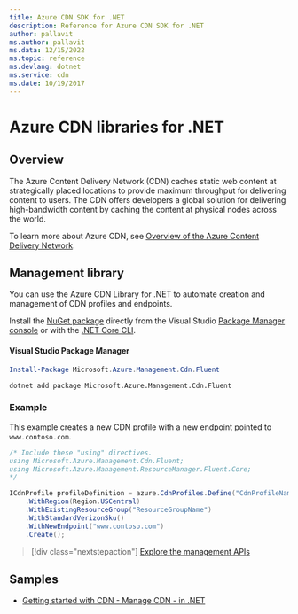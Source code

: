 ```yaml
---
title: Azure CDN SDK for .NET
description: Reference for Azure CDN SDK for .NET
author: pallavit
ms.author: pallavit
ms.data: 12/15/2022
ms.topic: reference
ms.devlang: dotnet
ms.service: cdn
ms.date: 10/19/2017
---
```

# Azure CDN libraries for .NET

## Overview

The Azure Content Delivery Network (CDN) caches static web content at strategically placed locations to provide maximum throughput for delivering content to users. The CDN offers developers a global solution for delivering high-bandwidth content by caching the content at physical nodes across the world.

To learn more about Azure CDN, see [Overview of the Azure Content Delivery Network](https://docs.microsoft.com/azure/cdn/cdn-overview).


## Management library

You can use the Azure CDN Library for .NET to automate creation and management of CDN profiles and endpoints. 

Install the [NuGet package](https://www.nuget.org/packages/Microsoft.Azure.Management.Cdn.Fluent) directly from the Visual Studio [Package Manager console][PackageManager] or with the [.NET Core CLI][DotNetCLI].

#### Visual Studio Package Manager

```powershell
Install-Package Microsoft.Azure.Management.Cdn.Fluent
```

```dotnetcli
dotnet add package Microsoft.Azure.Management.Cdn.Fluent
```

### Example

This example creates a new CDN profile with a new endpoint pointed to `www.contoso.com`.

```csharp
/* Include these "using" directives.
using Microsoft.Azure.Management.Cdn.Fluent;
using Microsoft.Azure.Management.ResourceManager.Fluent.Core;
*/

ICdnProfile profileDefinition = azure.CdnProfiles.Define("CdnProfileName")
    .WithRegion(Region.USCentral)
    .WithExistingResourceGroup("ResourceGroupName")
    .WithStandardVerizonSku()
    .WithNewEndpoint("www.contoso.com")
    .Create();

```

> [!div class="nextstepaction"]
> [Explore the management APIs](/dotnet/api/overview/azure/cdn/management)


## Samples

* [Getting started with CDN - Manage CDN - in .NET](https://github.com/Azure-Samples/cdn-dotnet-manage-cdn)

[PackageManager]: https://docs.microsoft.com/nuget/tools/package-manager-console
[DotNetCLI]: https://docs.microsoft.com/dotnet/core/tools/dotnet-add-package